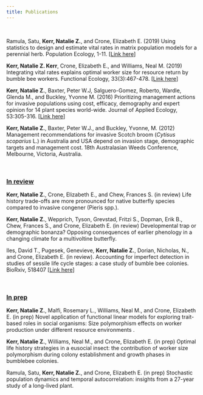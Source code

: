 ```yaml
---
title: Publications
---
```


<br>

Ramula, Satu, **Kerr, Natalie Z.**, and Crone, Elizabeth E. (2019) Using statistics to design and estimate vital rates in matrix population models for a perennial herb. Population Ecology, 1-11. [<span style="color:blue">[Link here](https://esj-journals.onlinelibrary.wiley.com/doi/full/10.1002/1438-390X.12024)</span>]

**Kerr, Natalie Z. Kerr**, Crone, Elizabeth E., and Williams, Neal M. (2019) Integrating vital rates explains optimal worker size for resource return by bumble bee workers. Functional Ecology, 33(3):467-478. [<span style="color:blue">[Link here](https://doi.org/10.1111/1365-2435.13251)</span>]

**Kerr, Natalie Z.**, Baxter, Peter W.J, Salguero-Gomez, Roberto, Wardle, Glenda M., and Buckley, Yvonne M. (2016) Prioritizing management actions for invasive populations using cost, efficacy, demography and expert opinion for 14 plant species world-wide. Journal of Applied Ecology, 53:305-316. [<span style="color:blue">[Link here](https://doi.org/10.1111/1365-2664.12592)</span>]   

**Kerr, Natalie Z.**, Baxter, Peter W.J., and Buckley, Yvonne, M. (2012) Management recommendations for invasive Scotch broom (*Cytisus scoparius* L.) in Australia and USA depend on invasion stage, demographic targets and management cost. 18th Australasian Weeds Conference, Melbourne, Victoria, Australia.  

<br>

### <u> In review</u> 

**Kerr, Natalie Z.**, Crone, Elizabeth E., and Chew, Frances S. (in review) Life history trade-offs are more pronounced for native butterfly species compared to invasive congener (Pieris spp.). 

**Kerr, Natalie Z.**, Wepprich, Tyson, Grevstad, Fritzi S., Dopman, Erik B., Chew, Frances S., and Crone, Elizabeth E. (in review) Developmental trap or demographic bonanza? Opposing consequences of earlier phenology in a changing climate for a multivoltine butterfly.

Iles, David T., Pugesek, Genevieve, **Kerr, Natalie Z.**, Dorian, Nicholas, N., and Crone, Elizabeth E. (in review). Accounting for imperfect detection in studies of sessile life cycle stages: a case study of bumble bee colonies. BioRxiv, 518407 [<span style="color:blue">[Link here](https://doi.org/10.1101/518407)</span>]   

<br> 

### <u> In prep </u> 


**Kerr, Natalie Z.**, Malfi, Rosemary L., Williams, Neal M., and Crone, Elizabeth E. (in prep) Novel application of functional linear models for exploring trait-based roles in social organisms: Size polymorphism effects on worker production under different resource environments . 

**Kerr, Natalie Z.**, Williams, Neal M., and Crone, Elizabeth E. (in prep) Optimal life history strategies in a eusocial insect: the contribution of worker size polymorphism during colony establishment and growth phases in bumblebee colonies.

Ramula, Satu, **Kerr, Natalie Z.**, and Crone, Elizabeth E. (in prep) Stochastic population dynamics and temporal autocorrelation: insights from a 27-year study of a long-lived plant.  

<br>

